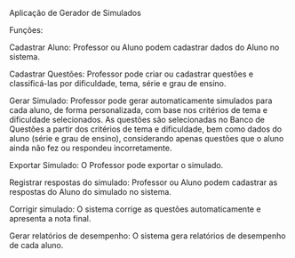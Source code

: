 Aplicação de Gerador de Simulados 

Funções:

Cadastrar Aluno: Professor ou Aluno podem cadastrar dados do Aluno no sistema.

Cadastrar Questões: Professor pode criar ou cadastrar questões e classificá-las por dificuldade, tema, série e grau de ensino.

Gerar Simulado: Professor pode gerar automaticamente simulados para cada aluno, de forma personalizada, com base nos critérios de tema e dificuldade selecionados. 
As questões são selecionadas no Banco de Questões a partir dos critérios de tema e dificuldade, bem como dados do aluno (série e grau de ensino), considerando apenas questões que o aluno ainda não fez ou respondeu incorretamente.

Exportar Simulado: O Professor pode exportar o simulado.

Registrar respostas do simulado: Professor ou Aluno podem cadastrar as respostas do Aluno do simulado no sistema.

Corrigir simulado: O sistema corrige as questões automaticamente e apresenta a nota final.

Gerar relatórios de desempenho: O sistema gera relatórios de desempenho de cada aluno.
